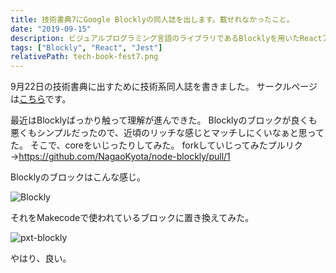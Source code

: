 ```yaml
---
title: 技術書典7にGoogle Blocklyの同人誌を出します。載せれなかったこと。
date: "2019-09-15"
description: ビジュアルプログラミング言語のライブラリであるBlocklyを用いたReactアプリケーション開発とテストについて書きました。<strong>技術書典7[お90-C]</strong>にて出版します。44ページ、500円です。同人誌に載せれなかったカスタマイズの件。
tags: ["Blockly", "React", "Jest"]
relativePath: tech-book-fest7.png
---
```


9月22日の技術書典に出すために技術系同人誌を書きました。
サークルページは<a href="https://techbookfest.org/event/tbf07/circle/5653415447232512" target="_blank">こちら</a>です。

最近はBlocklyばっかり触って理解が進んできた。
Blocklyのブロックが良くも悪くもシンプルだったので、近頃のリッチな感じとマッチしにくいなぁと思ってた。
そこで、coreをいじったりしてみた。
forkしていじってみたプルリク→https://github.com/NagaoKyota/node-blockly/pull/1

Blocklyのブロックはこんな感じ。

![Blockly](https://i.imgur.com/tgwShwa.jpg)

それをMakecodeで使われているブロックに置き換えてみた。

![pxt-blockly](https://i.imgur.com/95bGEQ0.jpg)

やはり、良い。